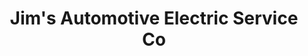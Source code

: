 ---
title: "Jim's Automotive Electric Service Co"
url: /columbus/jims-automotive-electric-service-co/
shop: Autowerkstatt
---